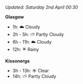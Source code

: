 *Updated: Saturday 2nd April 00:30*

**Glasgow**

* 1h: :cloud: Cloudy
* 2h - 5h: :partly_sunny: Partly Cloudy
* 6h - 11h: :cloud: Cloudy
* 12h: :umbrella: Rainy

**Kissonerga**

* 3h - 13h: :sunny: Clear
* 14h: :partly_sunny: Partly Cloudy
